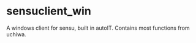 # sensuclient_win
A windows client for sensu, built in autoIT. Contains most functions from uchiwa. 
